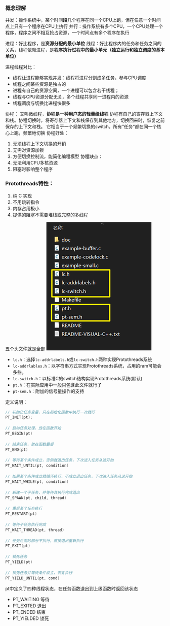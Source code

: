 ### 概念理解

并发：操作系统中，某个时间**段**几个程序在同一个CPU上跑，但在任意一个时间点上只有一个程序在CPU上执行
并行：操作系统有多个CPU，一个CPU处理一个程序，程序之间不相互抢占资源，一个时间点有多个程序在执行

进程：好比程序，是**资源分配的最小单位**
线程：好比程序内的任务和任务之间的关系，线程依赖进程，是**程序执行过程中的最小单元（独立运行和独立调度的基本单位）**

进程线程对比：
* 线程让进程能够实现并发：线程将进程分割成多任务，参与CPU调度
* 线程之间某些资源是独占的
* 进程有自己的资源空间，一个进程可以包含若干线程；
* 线程与CPU资源分配无关，多个线程共享同一进程内的资源
* 线程调度与切换比进程快很多

协程：
又叫微线程，**协程是一种用户态的轻量级线程**
协程有自己的寄存器上下文和栈。协程切换时，将寄存器上下文和栈保存到其他地方，切换回来时，恢复之前保存的上下文和栈。
它相当于一个频繁切换的switch，所有”任务“都在同一个核心上跑，频繁地切换
协程好处：
1. 无须线程上下文切换的开销
2. 无需对资源加锁
3. 方便切换控制流，能简化编程模型
协程缺点：
1. 无法利用CPU多核资源
2. 阻塞时影响整个程序




### Protothreads特性：
1. 纯 C 实现
2. 不用跳转指令
3. 内存占用极小
4. 提供的阻塞不需要堆栈或完整的多线程

五个头文件就是全部
![Pasted image 20230512112615|252](https://raw.githubusercontent.com/24849748/PicBed/main/ob/202306091051651.png)

* `lc.h`：选择`lc-addrlabels.h`或`lc-switch.h`两种实现Protothreads系统
* `lc-addrlables.h`：以字符串方式实现Protothreads系统，占用的ram可能会多些。
* `lc-switch.h`：以标准C的switch结构实现Protothreads系统(默认)
* `pt.h`：在实际应用中一般只包含此文件就行了
* `pt-sem.h`：附加的信号量操作的支持

定义说明：
```c
// 初始化任务变量，只在初始化函数中执行一次就行
PT_INIT(pt);

// 启动任务处理，放在函数开始
PT_BEGIN(pt)

// 结束任务，放在函数最后
PT_END(pt) 

// 等待某个条件成立，否侧就退出任务，下次进入任务从这开始
PT_WAIT_UNTIL(pt, condition) 

// 如果某个条件成立就循环执行，不成立退出任务，下次进入任务从这开始
PT_WAIT_WHILE(pt, condition)

// 新建一个子任务，并等待其执行完成退出
PT_SPAWN(pt, child, thread)

// 重启某个任务执行
PT_RESTART(pt)

// 等待子任务执行完成
PT_WAIT_THREAD(pt, thread)

// 任务后面的部分不执行，直接退出重新执行
PT_EXIT(pt)

// 锁死任务
PT_YIELD(pt)

// 锁死任务并等待条件成立，恢复执行
PT_YIELD_UNTIL(pt, cond)
```

pt中定义了四种线程状态，在任务函数退出到上级函数时返回该状态
* PT_WAITING 等待
* PT_EXITED 退出
* PT_ENDED 结束
* PT_YIELDED 锁死


